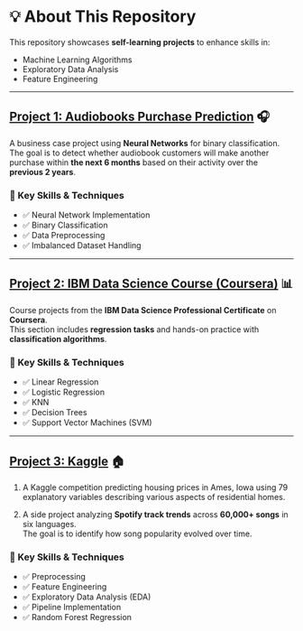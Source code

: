 # **💡 About This Repository**  
This repository showcases **self-learning projects** to enhance skills in:  
- Machine Learning Algorithms  
- Exploratory Data Analysis  
- Feature Engineering

---

## **[Project 1: Audiobooks Purchase Prediction](./BusinessCase_Neural_Network) 🎧**  
A business case project using **Neural Networks** for binary classification.  
The goal is to detect whether audiobook customers will make another purchase within **the next 6 months** based on their activity over the **previous 2 years**.

### **🔹 Key Skills & Techniques**  
- ✅ Neural Network Implementation  
- ✅ Binary Classification  
- ✅ Data Preprocessing  
- ✅ Imbalanced Dataset Handling  

---

## **[Project 2: IBM Data Science Course (Coursera)](./Coursera_IBM) 📊**  
Course projects from the **IBM Data Science Professional Certificate** on **Coursera**.  
This section includes **regression tasks** and hands-on practice with **classification algorithms**.

### **🔹 Key Skills & Techniques**  
- ✅ Linear Regression
- ✅ Logistic Regression  
- ✅ KNN
- ✅ Decision Trees  
- ✅ Support Vector Machines (SVM)

---

## **[Project 3: Kaggle](./Kaggle) 🏠**  

1. A Kaggle competition predicting housing prices in Ames, Iowa using 79 explanatory variables describing various aspects of residential homes.

2. A side project analyzing **Spotify track trends** across **60,000+ songs** in six languages.  
The goal is to identify how song popularity evolved over time.


### **🔹 Key Skills & Techniques**  
- ✅ Preprocessing  
- ✅ Feature Engineering  
- ✅ Exploratory Data Analysis (EDA)
- ✅ Pipeline Implementation  
- ✅ Random Forest Regression  


